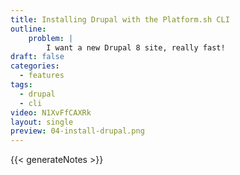 ```yaml
---
title: Installing Drupal with the Platform.sh CLI
outline:
    problem: |
        I want a new Drupal 8 site, really fast!
draft: false
categories:
  - features
tags:
  - drupal
  - cli
video: N1XvFfCAXRk
layout: single
preview: 04-install-drupal.png
---
```


{{< generateNotes >}}
